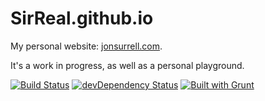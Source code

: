 SirReal.github.io
=================
My personal website: [jonsurrell.com](http://jonsurrell.com).

It's a work in progress, as well as a personal playground.

[![Build Status](https://travis-ci.org/SirReal/SirReal.github.io.png?branch=master)](https://travis-ci.org/SirReal/SirReal.github.io)
[![devDependency Status](https://david-dm.org/SirReal/SirReal.github.io/dev-status.png)](https://david-dm.org/SirReal/SirReal.github.io#info=devDependencies)
[![Built with Grunt](https://cdn.gruntjs.com/builtwith.png)](http://gruntjs.com/)
